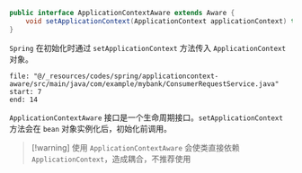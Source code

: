 ```java
public interface ApplicationContextAware extends Aware {
    void setApplicationContext(ApplicationContext applicationContext) throws BeansException;
}
```

`Spring` 在初始化时通过 `setApplicationContext` 方法传入 `ApplicationContext` 对象。

```reference
file: "@/_resources/codes/spring/applicationcontext-aware/src/main/java/com/example/mybank/ConsumerRequestService.java"
start: 7
end: 14
```

`ApplicationContextAware` 接口是一个生命周期接口。`setApplicationContext` 方法会在 `bean` 对象实例化后，初始化前调用。

> [!warning] 使用 `ApplicationContextAware` 会使类直接依赖 `ApplicationContext`，造成耦合，不推荐使用

